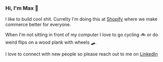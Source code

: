 ### Hi, I'm Max 👋

I like to build cool shit. 
Currelty I'm doing this at [Shopify](https://www.shopify.com/) where we make commerce better for everyone.

When I'm not sitting in front of my computer I love to go cycling 🚲 or do weird flips on a wood plank with wheels 🛹.

I love to connect with new people so please reach out to me on [LinkedIn](https://www.linkedin.com/in/maximilian-leopold/)
<!--
**Max-Leopold/Max-Leopold** is a ✨ _special_ ✨ repository because its `README.md` (this file) appears on your GitHub profile.

Here are some ideas to get you started:

- 🔭 I’m currently working on ...
- 🌱 I’m currently learning ...
- 👯 I’m looking to collaborate on ...
- 🤔 I’m looking for help with ...
- 💬 Ask me about ...
- 📫 How to reach me: ...
- 😄 Pronouns: ...
- ⚡ Fun fact: ...
-->

